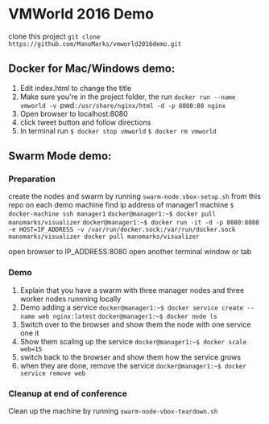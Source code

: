 # VMWorld 2016 Demo
clone this project
`git clone https://github.com/ManoMarks/vmworld2016demo.git`

## Docker for Mac/Windows demo:
1. Edit index.html to change the title
2. Make sure you're in the project folder, the run
   `docker run --name vmworld -v `pwd`:/usr/share/nginx/html -d -p 8080:80 nginx`
3. Open browser to localhost:8080
4. click tweet button and follow directions
5. In terminal run 
    `$ docker stop vmworld`
    `$ docker rm vmworld` 

## Swarm Mode demo:
### Preparation
create the nodes and swarm by running `swarm-node.vbox-setup.sh` from this repo on each demo machine
find ip address of manager1 machine
`$ docker-machine ssh manager1`
`docker@manager1:~$ docker pull manomarks/visualizer`
`docker@manager1:~$ docker run -it -d -p 8080:8080 -e HOST=IP_ADDRESS -v /var/run/docker.sock:/var/run/docker.sock manomarks/visualizer docker pull manomarks/visualizer`

open browser to IP_ADDRESS:8080
open another terminal window or tab

### Demo
1. Explain that you have a swarm with three manager nodes and three worker nodes runnning locally
2. Demo adding a service
`docker@manager1:~$ docker service create --name web nginx:latest`
`docker@manager1:~$ docker node ls`
3. Switch over to the browser and show them the node with one service one it
4. Show them scaling up the service
`docker@manager1:~$ docker scale web=15`
5. switch back to the browser and show them how the service grows
6. when they are done, remove the service
`docker@manager1:~$ docker service remove web`

### Cleanup at end of conference
Clean up the machine by running `swarm-node-vbox-teardown.sh`  
